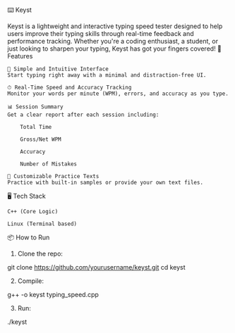 ⌨️ Keyst

Keyst is a lightweight and interactive typing speed tester designed to help users improve their typing skills through real-time feedback and performance tracking. Whether you're a coding enthusiast, a student, or just looking to sharpen your typing, Keyst has got your fingers covered!
🚀 Features

    🧠 Simple and Intuitive Interface
    Start typing right away with a minimal and distraction-free UI.

    ⏱ Real-Time Speed and Accuracy Tracking
    Monitor your words per minute (WPM), errors, and accuracy as you type.

    📊 Session Summary
    Get a clear report after each session including:

        Total Time

        Gross/Net WPM

        Accuracy

        Number of Mistakes

    📝 Customizable Practice Texts
    Practice with built-in samples or provide your own text files.

🖥️ Tech Stack

    C++ (Core Logic)

    Linux (Terminal based)

📦 How to Run
1. Clone the repo:

git clone https://github.com/yourusername/keyst.git
cd keyst

2. Compile:

g++ -o keyst typing_speed.cpp

3. Run:

./keyst
